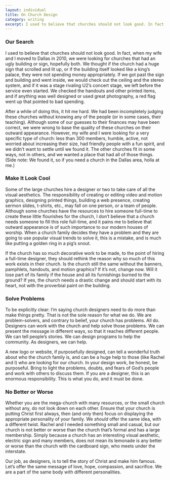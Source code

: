```yaml
---
layout: individual
title: On Church Design
category: writing
excerpt: I used to believe that churches should not look good. In fact, when my wife and I moved to Dallas in 2010, we were looking for churches that had an ugly building or sign, hopefully both.
---
```


### Our Search

I used to believe that churches should not look good. In fact, when my wife and I moved to Dallas in 2010, we were looking for churches that had an ugly building or sign, hopefully both. We thought if the church had a huge sign that scrolled and lit up, or if the building itself looked like a king&rsquo;s palace, they were not spending money appropriately. If we got past the sign and building and went inside, we would check out the ceiling and the stereo system, and if it was a stage rivaling U2&rsquo;s concert stage, we left before the service even started. We checked the handouts and other printed items, and if anything was well designed or used great photography, a red flag went up that pointed to bad spending.

After a while of doing this, it hit me hard. We had been incompletely judging these churches without knowing any of the people (or in some cases, their teaching). Although some of our guesses to their finances may have been correct, we were wrong to base the quality of these churches on their outward appearance. However, my wife and I were looking for a very specific type of church: less than 300 members, humble, active, not worried about increasing their size, had friendly people with a fun spirit, and we didn&rsquo;t want to settle until we found it. The other churches fit in some ways, not in others, and we wanted a place that had all of those things. (Side note: We found it, so if you need a church in the Dallas area, holla at me.)

### Make It Look Cool

Some of the large churches hire a designer or two to take care of all the visual aesthetics. The responsibility of creating or editing video and motion graphics, designing printed things, building a web presence, creating sermon slides, t-shirts, etc., may fall on one person, or a team of people. Although some churches have the resources to hire someone full-time to create these little flourishes for the church, I don&rsquo;t believe that a church needs someone to fill this role full-time, and it pains me to believe that outward appearance is of such importance to our modern houses of worship. When a church family decides they have a problem and they are going to use popular visual trends to solve it, this is a mistake, and is much like putting a golden ring in a pig&rsquo;s snout.

If the church has so much decorative work to be made, to the point of hiring a full-time designer, they should rethink the reason why so much of this work exists in their church. Is the church still the same without the banners, pamphlets, handouts, and motion graphics? If it&rsquo;s not, change now. Will it lose part of its family if the house and all its furnishings burned to the ground? If yes, the church needs a drastic change and should start with its heart, not with the proverbial paint on the building.
                
### Solve Problems

To be explicitly clear: I&rsquo;m saying church designers need to do more than make things pretty. That is not the sole reason for what we do. We are problem-solvers, and contrary to belief, your church has problems. All do. Designers can work with the church and help solve those problems. We can present the message in different ways, so that it reaches different people. We can tell people&rsquo;s stories. We can design programs to help the community. As designers, we can help.

A new logo or website, if purposefully designed, can tell a wonderful truth about who the church family is, and can be a huge help to those (like Rachel and I) who are looking for our church. In your design work, be honest, be purposeful. Bring to light the problems, doubts, and fears of God&rsquo;s people and work with others to discuss them. If you are a designer, this is an enormous responsibility. This is what you do, and it must be done.
                
### No Better or Worse

Whether you are the mega-church with many resources, or the small church without any, do not look down on each other. Ensure that your church is putting Christ first always, then (and only then) focus on displaying the appropriate personality of your family. We <em>should</em> offer the same idea, with a different twist. Rachel and I needed something small and casual, but our church is not better or worse than the church that&rsquo;s formal and has a large membership. Simply because a church has an interesting visual aesthetic, electric sign and many members, does not mean its lemonade is any better or worse than the church with the cardboard sign, who meets under the interstate.

Our job, as designers, is to tell the story of Christ and make him famous. Let&rsquo;s offer the same message of love, hope, compassion, and sacrifice. We are a part of the same body with different personalities.